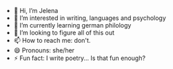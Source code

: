 - 👋 Hi, I’m Jelena
- 👀 I’m interested in writing, languages and psychology 
- 🌱 I’m currently learning german philology
- 💞️ I’m looking to figure all of this out
- 📫 How to reach me: don't.
- 😄 Pronouns: she/her
- ⚡ Fun fact: I write poetry... Is that fun enough?

<!---
jelena-krkajlic/jelena-krkajlic is a ✨ special ✨ repository because its `README.md` (this file) appears on your GitHub profile.
You can click the Preview link to take a look at your changes.
--->
